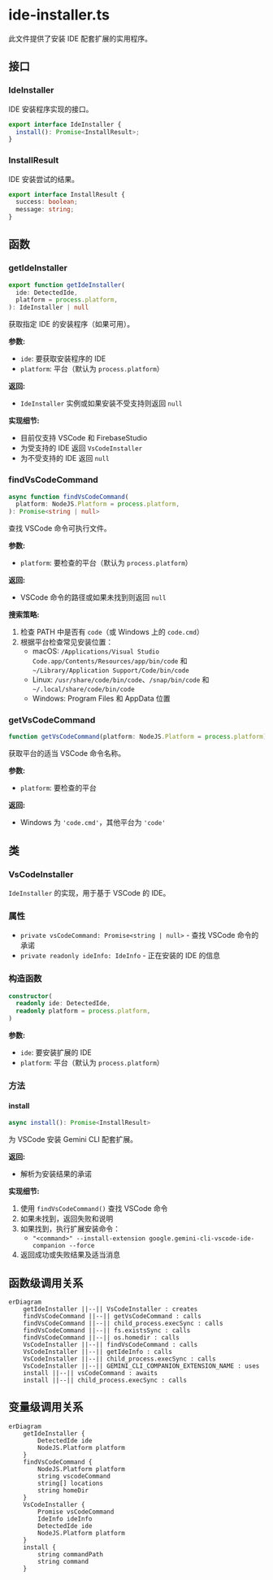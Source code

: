 # ide-installer.ts

此文件提供了安装 IDE 配套扩展的实用程序。

## 接口

### IdeInstaller

IDE 安装程序实现的接口。

```typescript
export interface IdeInstaller {
  install(): Promise<InstallResult>;
}
```

### InstallResult

IDE 安装尝试的结果。

```typescript
export interface InstallResult {
  success: boolean;
  message: string;
}
```

## 函数

### getIdeInstaller

```typescript
export function getIdeInstaller(
  ide: DetectedIde,
  platform = process.platform,
): IdeInstaller | null
```

获取指定 IDE 的安装程序（如果可用）。

**参数:**
- `ide`: 要获取安装程序的 IDE
- `platform`: 平台（默认为 `process.platform`）

**返回:**
- `IdeInstaller` 实例或如果安装不受支持则返回 `null`

**实现细节:**
- 目前仅支持 VSCode 和 FirebaseStudio
- 为受支持的 IDE 返回 `VsCodeInstaller`
- 为不受支持的 IDE 返回 `null`

### findVsCodeCommand

```typescript
async function findVsCodeCommand(
  platform: NodeJS.Platform = process.platform,
): Promise<string | null>
```

查找 VSCode 命令可执行文件。

**参数:**
- `platform`: 要检查的平台（默认为 `process.platform`）

**返回:**
- VSCode 命令的路径或如果未找到则返回 `null`

**搜索策略:**
1. 检查 PATH 中是否有 `code`（或 Windows 上的 `code.cmd`）
2. 根据平台检查常见安装位置：
   - macOS: `/Applications/Visual Studio Code.app/Contents/Resources/app/bin/code` 和 `~/Library/Application Support/Code/bin/code`
   - Linux: `/usr/share/code/bin/code`、`/snap/bin/code` 和 `~/.local/share/code/bin/code`
   - Windows: Program Files 和 AppData 位置

### getVsCodeCommand

```typescript
function getVsCodeCommand(platform: NodeJS.Platform = process.platform)
```

获取平台的适当 VSCode 命令名称。

**参数:**
- `platform`: 要检查的平台

**返回:**
- Windows 为 `'code.cmd'`，其他平台为 `'code'`

## 类

### VsCodeInstaller

`IdeInstaller` 的实现，用于基于 VSCode 的 IDE。

### 属性

- `private vsCodeCommand: Promise<string | null>` - 查找 VSCode 命令的承诺
- `private readonly ideInfo: IdeInfo` - 正在安装的 IDE 的信息

### 构造函数

```typescript
constructor(
  readonly ide: DetectedIde,
  readonly platform = process.platform,
)
```

**参数:**
- `ide`: 要安装扩展的 IDE
- `platform`: 平台（默认为 `process.platform`）

### 方法

#### install

```typescript
async install(): Promise<InstallResult>
```

为 VSCode 安装 Gemini CLI 配套扩展。

**返回:**
- 解析为安装结果的承诺

**实现细节:**
1. 使用 `findVsCodeCommand()` 查找 VSCode 命令
2. 如果未找到，返回失败和说明
3. 如果找到，执行扩展安装命令：
   - `"<command>" --install-extension google.gemini-cli-vscode-ide-companion --force`
4. 返回成功或失败结果及适当消息

## 函数级调用关系

```mermaid
erDiagram
    getIdeInstaller ||--|| VsCodeInstaller : creates
    findVsCodeCommand ||--|| getVsCodeCommand : calls
    findVsCodeCommand ||--|| child_process.execSync : calls
    findVsCodeCommand ||--|| fs.existsSync : calls
    findVsCodeCommand ||--|| os.homedir : calls
    VsCodeInstaller ||--|| findVsCodeCommand : calls
    VsCodeInstaller ||--|| getIdeInfo : calls
    VsCodeInstaller ||--|| child_process.execSync : calls
    VsCodeInstaller ||--|| GEMINI_CLI_COMPANION_EXTENSION_NAME : uses
    install ||--|| vsCodeCommand : awaits
    install ||--|| child_process.execSync : calls
```

## 变量级调用关系

```mermaid
erDiagram
    getIdeInstaller {
        DetectedIde ide
        NodeJS.Platform platform
    }
    findVsCodeCommand {
        NodeJS.Platform platform
        string vscodeCommand
        string[] locations
        string homeDir
    }
    VsCodeInstaller {
        Promise vsCodeCommand
        IdeInfo ideInfo
        DetectedIde ide
        NodeJS.Platform platform
    }
    install {
        string commandPath
        string command
    }
```